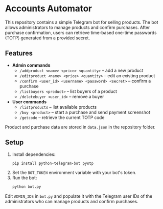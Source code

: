 # Accounts Automator

This repository contains a simple Telegram bot for selling products. The bot
allows administrators to manage products and confirm purchases. After purchase
confirmation, users can retrieve time-based one-time passwords (TOTP) generated
from a provided secret.

## Features

- **Admin commands**
  - `/addproduct <name> <price> <quantity>` – add a new product
  - `/editproduct <name> <price> <quantity>` – edit an existing product
  - `/confirm <user_id> <username> <password> <secret>` – confirm a purchase
  - `/listbuyers <product>` – list buyers of a product
  - `/deletebuyer <user_id>` – remove a buyer
- **User commands**
  - `/listproducts` – list available products
  - `/buy <product>` – start a purchase and send payment screenshot
  - `/getcode` – retrieve the current TOTP code

Product and purchase data are stored in `data.json` in the repository
folder.

## Setup

1. Install dependencies:
   ```bash
   pip install python-telegram-bot pyotp
   ```
2. Set the `BOT_TOKEN` environment variable with your bot's token.
3. Run the bot:
   ```bash
   python bot.py
   ```

Edit `ADMIN_IDS` in `bot.py` and populate it with the Telegram user IDs of the
administrators who can manage products and confirm purchases.
